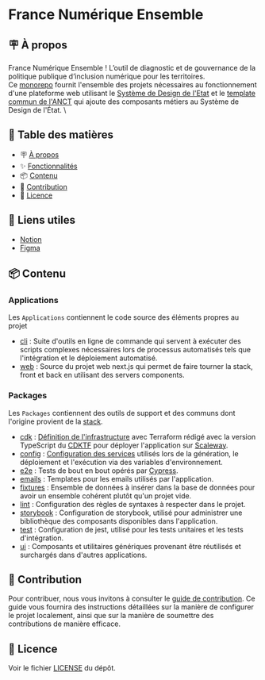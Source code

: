 # France Numérique Ensemble

<h2 id="à-propos">🪧 À propos</h2>

France Numérique Ensemble ! L’outil de diagnostic et de gouvernance de la politique publique d’inclusion numérique pour les territoires. \
Ce [monorepo](https://en.wikipedia.org/wiki/Monorepo) fournit l'ensemble des projets nécessaires au fonctionnement d'une plateforme web utilisant le [Système de Design de l'Etat](https://www.systeme-de-design.gouv.fr/) et le [template commun de l'ANCT](https://www.figma.com/file/C9Ump1yh3z4DPMxm2qk3IY/Templates_communs?type=design&node-id=4-2946&t=d7Fn19OfHLoEcXqg-0) qui ajoute des composants métiers au Système de Design de l'État. \

## 📑 Table des matières

- 🪧 [À propos](#à-propos)
- ✨ [Fonctionnalités](#fonctionnalités)
- 📦 [Contenu](#contenu)
- 🤗 [Contribution](#contribution)
- 📝 [Licence](#licence)

<h2 id="liens-utiles">🔗 Liens utiles</h2>

- [Notion](https://www.notion.so/Programme-inclusion-num-rique-de-l-Incubateur-des-Territoires-6eab8b90c1da4e5baf442e176b80588d)
- [Figma](https://www.figma.com/files/team/1187779503722591734/P%C3%B4le-Inclusion-Num%C3%A9rique?fuid=886724371034466768)

<h2 id="contenu">📦 Contenu</h2>

### Applications

Les `Applications` contiennent le code source des éléments propres au projet

- [cli](apps/cli) : Suite d'outils en ligne de commande qui servent à exécuter des scripts complexes nécessaires lors de processus automatisés tels que l'intégration et le déploiement automatisé.
- [web](apps/web) : Source du projet web next.js qui permet de faire tourner la stack, front et back en utilisant des servers components.

### Packages

Les `Packages` contiennent des outils de support et des communs dont l'origine provient de la [stack](https://github.com/inclusion-numerique/stack).

- [cdk](packages/cdk) : [Définition de l'infrastructure](packages/cdk/Readme.md) avec Terraform rédigé avec la version TypeScript du [CDKTF](https://developer.hashicorp.com/terraform/cdktf) pour déployer l'application sur [Scaleway](https://www.scaleway.com).
- [config](packages/config) : [Configuration des services](packages/config/Readme.md) utilisés lors de la génération, le déploiement et l'exécution via des variables d'environnement.
- [e2e](packages/e2e) : Tests de bout en bout opérés par [Cypress](https://www.cypress.io/).
- [emails](packages/emails) : Templates pour les emails utilisés par l'application.
- [fixtures](packages/fixtures) : Ensemble de données à insérer dans la base de données pour avoir un ensemble cohérent plutôt qu'un projet vide.
- [lint](packages/lint) : Configuration des règles de syntaxes à respecter dans le projet.
- [storybook](packages/storybook) : Configuration de storybook, utilisé pour administrer une bibliothèque des composants disponibles dans l'application.
- [test](packages/test) : Configuration de jest, utilisé pour les tests unitaires et les tests d'intégration.
- [ui](packages/ui) : Composants et utilitaires génériques provenant être réutilisés et surchargés dans d'autres applications.

<h2 id="contribution">🤗 Contribution</h2>

Pour contribuer, nous vous invitons à consulter le [guide de contribution](./CONTRIBUTING.md). Ce guide vous fournira des instructions détaillées sur la manière de configurer le projet localement, ainsi que sur la manière de soumettre des contributions de manière efficace.

<h2 id="licence">📝 Licence</h2>

Voir le fichier [LICENSE](./LICENSE) du dépôt.
